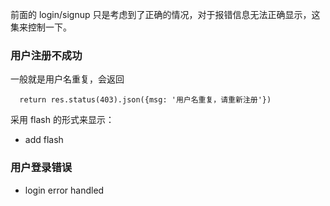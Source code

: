 前面的 login/signup 只是考虑到了正确的情况，对于报错信息无法正确显示，这集来控制一下。


### 用户注册不成功

一般就是用户名重复，会返回

```
  return res.status(403).json({msg: '用户名重复，请重新注册'})
```


采用 flash 的形式来显示：

- add flash


### 用户登录错误


- login error handled

